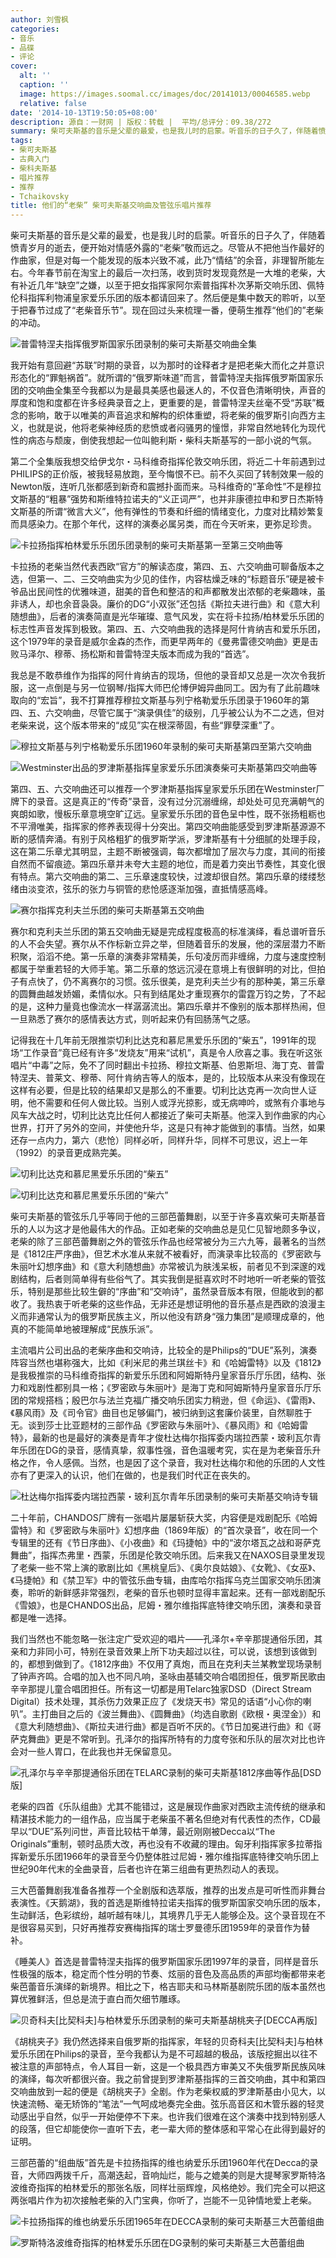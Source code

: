 ```yaml
---
author: 刘雪枫
categories:
- 音乐
- 品碟
- 评论
cover:
  alt: ''
  caption: ''
  image: https://images.soomal.cc/images/doc/20141013/00046585.webp
  relative: false
date: '2014-10-13T19:50:05+08:00'
description: 源自：一财网 | 版权：转载 |  平均/总评分：09.38/272
summary: 柴可夫斯基的音乐是父辈的最爱，也是我儿时的启蒙。听音乐的日子久了，伴随着愤青岁月的逝去，便开始对情感外露的“老柴”敬而远之。尽管从不把他当作最好的作曲家，但是对每一个能发现的版本兴致不减，此乃“情结”的余音，非理智所能左右……
tags:
- 柴可夫斯基
- 古典入门
- 柴科夫斯基
- 唱片推荐
- 推荐
- Tchaikovsky
title: 他们的“老柴” 柴可夫斯基交响曲及管弦乐唱片推荐
---
```


柴可夫斯基的音乐是父辈的最爱，也是我儿时的启蒙。听音乐的日子久了，伴随着愤青岁月的逝去，便开始对情感外露的“老柴”敬而远之。尽管从不把他当作最好的作曲家，但是对每一个能发现的版本兴致不减，此乃“情结”的余音，非理智所能左右。今年春节前在淘宝上的最后一次扫荡，收到货时发现竟然是一大堆的老柴，大有补近几年“缺空”之嫌，以至于把女指挥家阿尔索普指挥朴次茅斯交响乐团、佩特伦科指挥利物浦皇家爱乐乐团的版本都请回来了。然后便是集中数天的聆听，以至于把春节过成了“老柴音乐节”。现在回过头来梳理一番，便萌生推荐“他们的”老柴的冲动。

![普雷特涅夫指挥俄罗斯国家乐团录制的柴可夫斯基交响曲全集](https://images.soomal.cc/images/doc/20141013/00046572_01.webp)





我开始有意回避“苏联”时期的录音，以为那时的诠释者才是把老柴大而化之并意识形态化的“罪魁祸首”。就所谓的“俄罗斯味道”而言，普雷特涅夫指挥俄罗斯国家乐团的交响曲全集至今我都以为是最具美感也最迷人的，不仅音色清晰明快，声音的厚度和饱和度都在许多经典录音之上，更重要的是，普雷特涅夫丝毫不受“苏联”概念的影响，敢于以唯美的声音追求和解构的织体重塑，将老柴的俄罗斯引向西方主义，也就是说，他将老柴神经质的悲愤或者闷骚男的憧憬，非常自然地转化为现代性的病态与颓废，倒使我想起一位叫鲍利斯・柴科夫斯基写的一部小说的气氛。

第二个全集版我想交给伊戈尔・马科维奇指挥伦敦交响乐团，将近二十年前遇到过PHILIPS的正价版，被我轻易放跑，至今悔恨不已。前不久买回了转制效果一般的Newton版，连听几张都感到新奇和震撼扑面而来。马科维奇的“革命性”不是穆拉文斯基的“粗暴”强势和斯维特拉诺夫的“义正词严”，也并非康德拉申和罗日杰斯特文斯基的所谓“微言大义”，他有弹性的节奏和纤细的情绪变化，力度对比精妙繁复而具感染力。在那个年代，这样的演奏必属另类，而在今天听来，更弥足珍贵。

![卡拉扬指挥柏林爱乐乐团乐团录制的柴可夫斯基第一至第三交响曲等](https://images.soomal.cc/images/doc/20141013/00046573_01.webp)





卡拉扬的老柴当然代表西欧“官方”的解读态度，第四、五、六交响曲可聊备版本之选，但第一、二、三交响曲实为少见的佳作，内容枯燥乏味的“标题音乐”硬是被卡爷品出民间性的优雅味道，甜美的音色和整洁的和声都散发出浓郁的老柴趣味，虽非诱人，却也余音袅袅。廉价的DG“小双张”还包括《斯拉夫进行曲》和《意大利随想曲》，后者的演奏简直是光华璀璨、意气风发，实在将卡拉扬/柏林爱乐乐团的标志性声音发挥到极致。第四、五、六交响曲我的选择是阿什肯纳吉和爱乐乐团，这个1979年的录音是威尔金森的杰作，而更早两年的《曼弗雷德交响曲》更是击败马泽尔、穆蒂、扬松斯和普雷特涅夫版本而成为我的“首选”。

我总是不敢恭维作为指挥的阿什肯纳吉的现场，但他的录音却又总是一次次令我折服，这一点倒是与另一位钢琴/指挥大师巴伦博伊姆异曲同工。因为有了此前趣味取向的“宏旨”，我不打算推荐穆拉文斯基与列宁格勒爱乐乐团录于1960年的第四、五、六交响曲，尽管它属于“演录俱佳”的级别，几乎被公认为不二之选，但对老柴来说，这个版本带来的“成见”实在根深蒂固，有些“罪孽深重”了。

![穆拉文斯基与列宁格勒爱乐乐团1960年录制的柴可夫斯基第四至第六交响曲](https://images.soomal.cc/images/doc/20141013/00046574.webp)





![Westminster出品的罗津斯基指挥皇家爱乐乐团演奏柴可夫斯基第四交响曲等](https://images.soomal.cc/images/doc/20141013/00046575_01.webp)





第四、五、六交响曲还可以推荐一个罗津斯基指挥皇家爱乐乐团在Westminster厂牌下的录音。这是真正的“传奇”录音，没有过分沉溺缠绵，却处处可见充满朝气的爽朗如歌，慢板乐章意境空旷辽远。皇家爱乐乐团的音色呈中性，既不张扬粗粝也不平滑唯美，指挥家的修养表现得十分突出。第四交响曲能感受到罗津斯基源源不断的感情奔涌。有别于风格粗犷的俄罗斯学派，罗津斯基有十分细腻的处理手段，这在第二乐章尤其明显，主题不断被强调，每次都增加了层次与力度，其间的衔接自然而不留痕迹。第四乐章并未夸大主题的地位，而是着力突出节奏性，其变化很有特点。第六交响曲的第二、三乐章速度较快，过渡却很自然。第四乐章的缕缕愁绪由淡变浓，弦乐的张力与铜管的悲怆感逐渐加强，直抵情感高峰。

![赛尔指挥克利夫兰乐团的柴可夫斯基第五交响曲](https://images.soomal.cc/images/doc/20141013/00046586_01.webp)





赛尔和克利夫兰乐团的第五交响曲无疑是完成程度极高的标准演绎，看总谱听音乐的人不会失望。赛尔从不作标新立异之举，但随着音乐的发展，他的深层潜力不断积聚，滔滔不绝。第一乐章的演奏非常精美，乐句凌厉而非缠绵，力度与速度控制都属于举重若轻的大师手笔。第二乐章的悠远沉浸在意境上有很鲜明的对比，但拍子有点快了，仍不离赛尔的习惯。弦乐很美，是克利夫兰少有的那种美，第三乐章的圆舞曲越发娇媚，柔情似水。只有到结尾处才重现赛尔的雷霆万钧之势，了不起的是，这种力量竟也像流水一样潺潺流出。第四乐章并不像别的版本那样热闹，但一旦熟悉了赛尔的感情表达方式，则听起来仍有回肠荡气之感。

记得我在十几年前无限推崇切利比达克和慕尼黑爱乐乐团的“柴五”，1991年的现场“工作录音”竟已经有许多“发烧友”用来“试机”，真是令人欣喜之事。我在听这张唱片“中毒”之际，免不了同时翻出卡拉扬、穆拉文斯基、伯恩斯坦、海丁克、普雷特涅夫、普莱文、穆蒂、阿什肯纳吉等人的版本，是的，比较版本从来没有像现在这样有必要，但是比较的结果却又是那么的不重要。切利比达克再一次向世人证明，他不需要和任何人做比较。当别人或浮光掠影，或无病呻吟，或煞有介事地与风车大战之时，切利比达克比任何人都接近了柴可夫斯基。他深入到作曲家的内心世界，打开了另外的空间，并使他升华，这是只有神才能做到的事情。当然，如果还存一点内力，第六（悲怆）同样必听，同样升华，同样不可思议，迟上一年（1992）的录音更成熟完美。

![切利比达克和慕尼黑爱乐乐团的“柴五”](https://images.soomal.cc/images/doc/20141013/00046576_01.webp)




![切利比达克和慕尼黑爱乐乐团的“柴六”](https://images.soomal.cc/images/doc/20141013/00046577_01.webp)





柴可夫斯基的管弦乐几乎等同于他的三部芭蕾舞剧，以至于许多喜欢柴可夫斯基音乐的人以为这才是他最伟大的作品。正如老柴的交响曲总是见仁见智地颇多争议，老柴的除了三部芭蕾舞剧之外的管弦乐作品也经常被分为三六九等，最著名的当然是《1812庄严序曲》，但艺术水准从来就不被看好，而演录率比较高的《罗密欧与朱丽叶幻想序曲》和《意大利随想曲》亦常被讥为肤浅呆板，前者见不到深邃的戏剧结构，后者则简单得有些俗气了。其实我倒是挺喜欢时不时地听一听老柴的管弦乐，特别是那些比较生僻的“序曲”和“交响诗”，虽然录音版本有限，但能收到的都收了。我热衷于听老柴的这些作品，无非还是想证明他的音乐基点是西欧的浪漫主义而非通常认为的俄罗斯民族主义，所以他没有跻身“强力集团”是顺理成章的，他真的不能简单地被理解成“民族乐派”。

主流唱片公司出品的老柴序曲和交响诗，比较全的是Philips的“DUE”系列，演奏阵容当然也堪称强大，比如《利米尼的弗兰琪丝卡》和《哈姆雷特》以及《1812》是我极推崇的马科维奇指挥的新爱乐乐团和阿姆斯特丹皇家音乐厅乐团，结构、张力和戏剧性都别具一格；《罗密欧与朱丽叶》是海丁克和阿姆斯特丹皇家音乐厅乐团的常规搭档；殷巴尔与法兰克福广播交响乐团实力稍逊，但《命运》、《雷雨》、《暴风雨》及《司令官》曲目也足够偏门，被归纳到这套廉价装里，自然聊胜于无。谈到莎士比亚题材的三部作品《罗密欧与朱丽叶》、《暴风雨》和《哈姆雷特》，最新的也是最好的演奏是青年才俊杜达梅尔指挥委内瑞拉西蒙・玻利瓦尔青年乐团在DG的录音，感情真挚，叙事性强，音色温暖考究，实在是为老柴音乐升格之作，令人感佩。当然，也是因了这个录音，我对杜达梅尔和他的乐团的人文性亦有了更深入的认识，他们在做的，也是我们时代正在丧失的。

![杜达梅尔指挥委内瑞拉西蒙・玻利瓦尔青年乐团录制的柴可夫斯基交响诗专辑](https://images.soomal.cc/images/doc/20141013/00046578.webp)





二十年前，CHANDOS厂牌有一张唱片屡屡斩获大奖，内容便是戏剧配乐《哈姆雷特》和《罗密欧与朱丽叶》幻想序曲（1869年版）的“首次录音”，收在同一个专辑里的还有《节日序曲》、《小夜曲》和《玛捷帕》中的“波尔塔瓦之战和哥萨克舞曲”，指挥杰弗里・西蒙，乐团是伦敦交响乐团。后来我又在NAXOS目录里发现了老柴一些不常上演的歌剧比如《黑桃皇后》、《奥尔良姑娘》、《女靴》、《女巫》、《马捷帕》和《禁卫军》中的管弦乐曲专辑，由库哈尔指挥乌克兰国家交响乐团演奏，聆听的新鲜感非常强烈，老柴的音乐也顿时显得丰富起来。还有一部戏剧配乐《雪娘》，也是CHANDOS出品，尼姆・雅尔维指挥底特律交响乐团，演奏和录音都是唯一选择。

我们当然也不能忽略一张注定广受欢迎的唱片――孔泽尔+辛辛那提通俗乐团，其亲和力非同小可，特别在录音效果上所下功夫超过以往，可以说，该想到该做到的，都想到做到了。《1812序曲》不仅用了真炮，而且在克利夫兰某教堂现场录制了钟声齐鸣。合唱的加入也不同凡响，圣咏由基辅交响合唱团担任，俄罗斯民歌由辛辛那提儿童合唱团担任。所有这一切都是用Telarc独家DSD（Direct Stream Digital）技术处理，其杀伤力效果正应了《发烧天书》常见的话语“小心你的喇叭”。主打曲目之后的《波兰舞曲》、《圆舞曲》（均选自歌剧《欧根・奥涅金》）和《意大利随想曲》、《斯拉夫进行曲》都是百听不厌的。《节日加冕进行曲》和《哥萨克舞曲》更是不常听到。孔泽尔的指挥所特有的力度夸张和乐队的层次对比也许会对一些人胃口，在此我也并无保留意见。

![孔泽尔与辛辛那提通俗乐团在TELARC录制的柴可夫斯基1812序曲等作品[DSD版]](https://images.soomal.cc/images/doc/20141013/00046579.webp)





老柴的四首《乐队组曲》尤其不能错过，这是展现作曲家对西欧主流传统的继承和精湛技术能力的一组作品，应当属于老柴虽不著名但绝对有代表性的杰作，CD最早以“DUE”系列问世，声音比较枯干单薄，最近刚刚被Decca以“The Originals”重制，顿时品质大改，再也没有不收藏的理由。匈牙利指挥家多拉蒂指挥新爱乐乐团1966年的录音至今仍整体胜过尼姆・雅尔维指挥底特律交响乐团上世纪90年代末的全曲录音，后者也许在第三组曲有更热烈动人的表现。

三大芭蕾舞剧我准备各推荐一个全剧版和选萃版，推荐的出发点是可听性而非舞台表演性。《天鹅湖》，我的首选是斯维特拉诺夫指挥的俄罗斯国家交响乐团的版本，生动鲜活，色彩缤纷，越听越有味儿，其境界几乎无人能够企及。这个录音现在不是很容易买到，只好再推荐安赛梅指挥的瑞士罗曼德乐团1959年的录音作为替补。

《睡美人》首选是普雷特涅夫指挥的俄罗斯国家乐团1997年的录音，同样是音乐性极强的版本，稳定而个性分明的节奏、炫丽的音色及高品质的声部均衡都带来老柴芭蕾音乐演绎的新境界。相比之下，格吉耶夫和马林斯基剧院乐团的版本虽然也算优雅鲜活，但总是流于直白而欠细节雕琢。

![贝奇科夫[比契科夫]与柏林爱乐乐团录制的柴可夫斯基胡桃夹子[DECCA再版]](https://images.soomal.cc/images/doc/20141013/00046580_01.webp)





《胡桃夹子》我仍然选择来自俄罗斯的指挥家，年轻的贝奇科夫[比契科夫]与柏林爱乐乐团在Philips的录音，至今我都认为是不可超越的极品，该版挖掘出以往不被注意的声部特点，令人耳目一新，这是一个极具西方审美又不失俄罗斯民族风味的演绎，每次听都很兴奋。我之前曾提到罗津斯基指挥的三首交响曲，其中和第四交响曲放到一起的便是《胡桃夹子》全剧。作为老柴权威的罗津斯基由小见大，以快速流畅、毫无矫饰的“笔法”一气呵成地奏完全曲。弦乐高音区和木管乐器的轻灵动感出乎自然，似乎一开始便停不下来。也许我们很难在这个演奏中找到特别感人的段落，但它却能使你一直听下去，老一辈大师的整体感和平常心在此得到最好的证明。

三部芭蕾的“组曲版”首先是卡拉扬指挥的维也纳爱乐乐团1960年代在Decca的录音，大师四两拨千斤，高潮迭起，音响灿烂，能与之媲美的则是大提琴家罗斯特洛波维奇指挥的柏林爱乐的那张名版，同样壮丽辉煌，风格绝妙。我们完全可以把这两张唱片作为初次接触老柴的入门宝典，你听了，岂能不一见钟情地爱上老柴。

![卡拉扬指挥的维也纳爱乐乐团1965年在DECCA录制的柴可夫斯基三大芭蕾组曲](https://images.soomal.cc/images/doc/20141013/00046581_01.webp)




![罗斯特洛波维奇指挥的柏林爱乐乐团在DG录制的柴可夫斯基三大芭蕾组曲](https://images.soomal.cc/images/doc/20141013/00046582_01.webp)